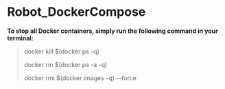# Robot_DockerCompose

**To stop all Docker containers, simply run the following command in your terminal:**

> docker kill $(docker ps -q)
> 
> docker rm $(docker ps -a -q)
> 
> docker rmi $(docker images -q) --force